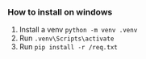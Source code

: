 ### How to install on windows

1. Install a venv ``python -m venv .venv``
2. Run  ``.venv\Scripts\activate``
3. Run ``pip install -r /req.txt``

